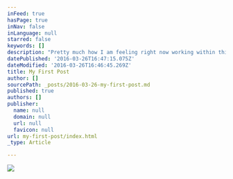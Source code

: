 ```yaml
---
inFeed: true
hasPage: true
inNav: false
inLanguage: null
starred: false
keywords: []
description: "Pretty much how I am feeling right now working within this Grid posting interface.\_"
datePublished: '2016-03-26T16:47:15.075Z'
dateModified: '2016-03-26T16:46:45.269Z'
title: My First Post
author: []
sourcePath: _posts/2016-03-26-my-first-post.md
published: true
authors: []
publisher:
  name: null
  domain: null
  url: null
  favicon: null
url: my-first-post/index.html
_type: Article

---
```

![](https://the-grid-user-content.s3-us-west-2.amazonaws.com/2281666c-75cb-4264-b332-0ae8e1ea40a8.jpg)